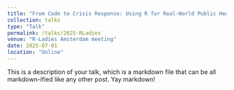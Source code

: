 ```yaml
---
title: "From Code to Crisis Response: Using R for Real-World Public Health Impact"
collection: talks
type: "Talk"
permalink: /talks/2025-RLadies
venue: "R-Ladies Amsterdam meeting"
date: 2025-07-01
location: "Online"
---
```


This is a description of your talk, which is a markdown file that can be all markdown-ified like any other post. Yay markdown!
